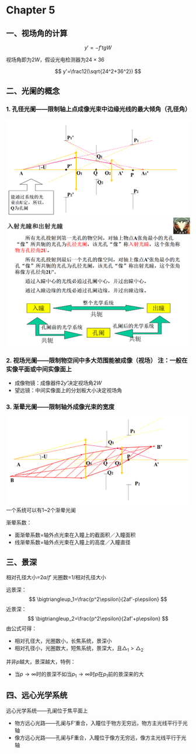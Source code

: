 # Chapter 5

## 一、视场角的计算

$$
y'=-f'tgW
$$

视场角即为$2W$，假设光电检测器为$24\times 36$

$$
y'=\frac12(\sqrt{24^2+36^2})
$$
## 二、光阑的概念

### 1. 孔径光阑——限制轴上点成像光束中边缘光线的最大倾角（孔径角）

![images_1](optimages/ch5/fig1.png)
![images_1](optimages/ch5/fig2.png)

### 2. 视场光阑——限制物空间中多大范围能被成像（视场） 注：一般在实像平面或中间实像面上

- 成像物镜：成像器件$2y'$决定视场角$2W$
- 望远镜：中间实像面上的分划板大小决定视场角

### 3. 渐晕光阑——限制轴外成像光束的宽度

![images_1](optimages/ch5/fig3.png)
一个系统可以有1~2个渐晕光阑

渐晕系数：

- 面渐晕系数=轴外点光束在入瞳上的截面积／入瞳面积
- 线渐晕系数=轴外点光束在入瞳上的高度／入瞳直径

## 三、景深

相对孔径大小=$2a/f'$
光圈数=1/相对孔径大小

远景深：
$$
\bigtriangleup_1=\frac{p^2\epsilon}{2af'-p\epsilon}
$$
近景深：
$$
\bigtriangleup_2=\frac{p^2\epsilon}{2af'+p\epsilon}
$$
由公式可得：

- 相对孔径大，光圈数小，长焦系统，景深小
- 相对孔径小，光圈数大，短焦系统，景深大，且$\bigtriangleup_1>\bigtriangleup_2$

并非$p$越大，景深越大，特例：

- 当$p\rightarrow \infty$时的景深不如当$p_1\rightarrow \infty$时$p$在$p_1$前的景深来的大
## 四、远心光学系统

远心光学系统——孔阑位于焦平面上

- 物方远心光路——孔阑与F’重合，入瞳位于物方无穷远，物方主光线平行于光轴
- 像方远心光路——孔阑与F重合，入瞳位于像方无穷远，像方主光线平行于光轴

